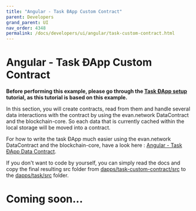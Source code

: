 ```yaml
---
title: "Angular - Task ƉApp Custom Contract"
parent: Developers
grand_parent: UI
nav_order: 4348
permalink: /docs/developers/ui/angular/task-custom-contract.html
---
```


# Angular - Task ƉApp Custom Contract
**Before performing this example, please go through the [Task ƉApp setup](/docs/developers/ui/angular/task.html) tutorial, as this tutorial is based on this example.**

In this section, you will create contracts, read from them and handle several data interactions with the contract by using the evan.network DataContract and the blockchain-core. So each data that is currently cached within the local storage will be moved into a contract.

For how to write the task ƉApp much easier using the evan.network DataContract and the blockchain-core, have a look here : [Angular - Task ƉApp Data Contract](/docs/developers/ui/angular/task.html-custom).

If you don't want to code by yourself, you can simply read the docs and copy the final resulting src folder from [dapps/task-custom-contract/src](https://github.com/evannetwork/sample-dapps-angular/tree/master/dapps/task-data-contract) to the [dapps/task/src](https://github.com/evannetwork/sample-dapps-angular/tree/master/dapps/task) folder.

# Coming soon...
